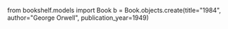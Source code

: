 from bookshelf.models import Book
b = Book.objects.create(title="1984", author="George Orwell", publication_year=1949)



